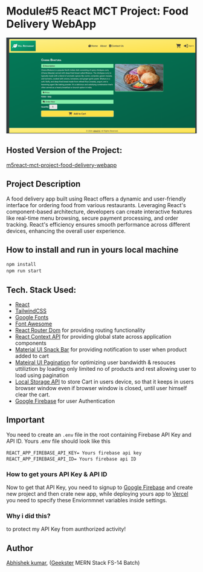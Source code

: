 # Module#5 React MCT Project: Food Delivery WebApp
![](thumbnail.png)

## Hosted Version of the Project:
[m5react-mct-project-food-delivery-webapp](https://m5react-mct-project-food-delivery-webapp.vercel.app/)

## Project Description
A food delivery app built using React offers a dynamic and user-friendly interface for ordering food from various restaurants. Leveraging React's component-based architecture, developers can create interactive features like real-time menu browsing, secure payment processing, and order tracking. React's efficiency ensures smooth performance across different devices, enhancing the overall user experience.




## How to install and run in yours local machine
```bash
npm install
npm run start
```




## Tech. Stack Used:
+ [React](https://react.dev/)
+ [TailwindCSS](https://tailwindcss.com/)
+ [Google Fonts](https://fonts.google.com/)
+ [Font Awesome](https://fontawesome.com/icons/)
+ [React Router Dom](https://reactrouter.com/en/main/start/tutorial) for providing routing functionality
+ [React Context API](https://react.dev/reference/react/useContext) for providing global state across application components
+ [Material UI Snack Bar](https://mui.com/material-ui/react-snackbar/) for providing notification to user when product added to cart
+ [Mateiral UI Pagination](https://mui.com/material-ui/react-pagination/) for optimizing user bandwidth & resouces uttiliztion by loading only limited no of products and rest allowing user to load using pagination
+ [Local Storage API](https://developer.mozilla.org/en-US/docs/Web/API/Window/localStorage) to store Cart in users device, so that it keeps in users browser window even if browser window is closed, until user himself clear the cart.
+ [Google Firebase](console.firebase.google.com) for user Authentication 

## Important 
You need to create an `.env` file in the root containing Firebase API Key and API ID.
Yours .env file should look like this
```
REACT_APP_FIREBASE_API_KEY= Yours firebase api key
REACT_APP_FIREBASE_API_ID= Yours firebase api ID
```
### How to get yours API Key & API ID
Now to get that API Key, you need to signup to [Google Firebase](console.firebase.google.com) and create new project and then crate new app,
while deploying yours app to [Vercel](https://vercel.com/) you need to specify these Enviornmnet variables inside settings.

### Why i did this?
to protect my API Key from aunthorized activity! 


## Author
[Abhishek kumar](https://www.linkedin.com/in/alex21c/), ([Geekster](https://geekster.in/) MERN Stack FS-14 Batch)



